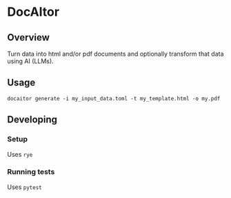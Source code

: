 # DocAItor

## Overview

Turn data into html and/or pdf documents and optionally transform that data using AI (LLMs).

## Usage

```shell
docaitor generate -i my_input_data.toml -t my_template.html -o my.pdf
```
## Developing

### Setup

Uses `rye`

### Running tests

Uses `pytest`

